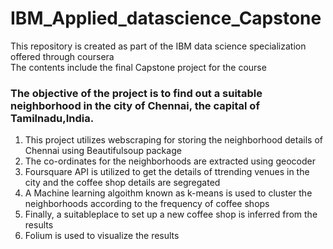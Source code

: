 # IBM_Applied_datascience_Capstone
This repository is created as part of the IBM data science specialization offered through coursera   
The contents include the final Capstone project for the course

### The objective of the project is to find out a suitable neighborhood in the city of Chennai, the capital of Tamilnadu,India.

1. This project utilizes webscraping for storing the neighborhood details of Chennai using Beautifulsoup package
2. The co-ordinates for the neighborhoods are extracted using geocoder
3. Foursquare API is utilized to get the details of ttrending venues in the city and the coffee shop details are segregated
4. A Machine learning algoithm known as k-means is used to cluster the neighborhoods according to the frequency of coffee shops
5. Finally, a suitableplace to set up a new coffee shop is inferred from the results
6. Folium is used to visualize the results
